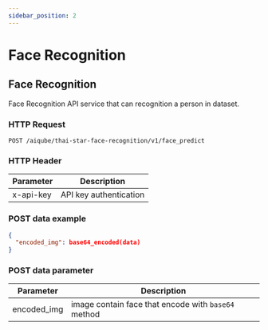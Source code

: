 ```yaml
---
sidebar_position: 2
---
```


# Face Recognition

## Face Recognition

Face Recognition API service that can recognition a person in dataset.

### HTTP Request

`POST /aiqube/thai-star-face-recognition/v1/face_predict`

### HTTP Header

|Parameter   |Description   |
|---|---|
|x-api-key   | API key authentication  |

### POST data example

```json
{
  "encoded_img": base64_encoded(data)
}
```

### POST data parameter

|Parameter   |Description   |
|---|---|
|encoded_img   | image contain face that encode with `base64` method  |
